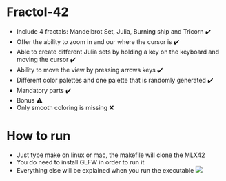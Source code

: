 # Fractol-42
* Include 4 fractals: Mandelbrot Set, Julia, Burning ship and Tricorn ✔️
* Offer the ability to zoom in and our where the cursor is ✔️
* Able to create different Julia sets by holding a key on the keyboard and moving the cursor ✔️
* Ability to move the view by pressing arrows keys ✔️
* Different color palettes and one palette that is randomly generated ✔️  
* Mandatory parts ✔️  
* Bonus ⚠️
* Only smooth coloring is missing ❌
# How to run
* Just type make on linux or mac, the makefile will clone the MLX42
* You do need to install GLFW in order to run it
* Everything else will be explained when you run the executable
![](https://i.imgur.com/R4VQmpm.png)
